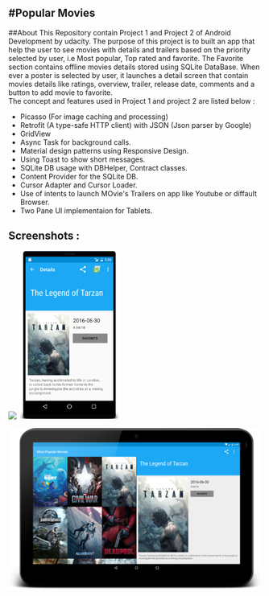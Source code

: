 #Popular Movies 
---------------------

##About
This Repository contain Project 1 and Project 2 of Android Development by udacity. The purpose of this project is to built an app that help the user to see movies with details and trailers based on the priority selected by user, i.e Most popular, Top rated and favorite. The Favorite section contains offline movies details stored using SQLite DataBase. When ever a poster is selected by user, it launches a detail screen that contain movies details like ratings, overview, trailer, release date, comments and a button to add movie to favorite.  
The concept and features used in Project 1 and project 2 are listed below :

 - Picasso (For image caching and processing)
 - Retrofit (A type-safe HTTP client) with JSON (Json parser by Google)
 - GridView 
 - Async Task for background calls.
 - Material design patterns using Responsive Design.
 - Using Toast to show short messages.
 - SQLite DB usage with DBHelper, Contract classes.
 - Content Provider for the SQLite DB.
 - Cursor Adapter and Cursor Loader.
 - Use of intents to launch MOvie's Trailers on app like Youtube or diffault Browser.
 - Two Pane UI implementaion for Tablets. 

Screenshots :
---------------------

<img width="40%" src="/art/Phone_PosterGrid.png" />   <img width="40%" src="/art/Movie's_Detail.png" />

![tablet-landscape](/art/Tablet.png)
